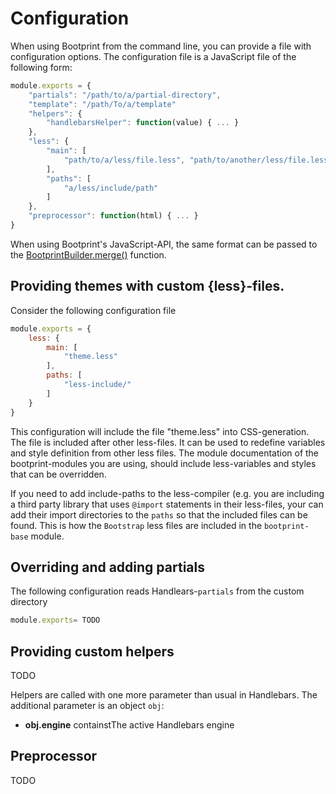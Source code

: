 # Configuration


When using Bootprint from the command line, you can provide a file with configuration options.
The configuration file is a JavaScript file of the following form:

```js
module.exports = {
    "partials": "/path/to/a/partial-directory",
    "template": "/path/To/a/template"
    "helpers": {
        "handlebarsHelper": function(value) { ... }
    },
    "less": {
        "main": [
            "path/to/a/less/file.less", "path/to/another/less/file.less"
        ],
        "paths": [
            "a/less/include/path"
        ]
    },
    "preprocessor": function(html) { ... }
}
```

When using Bootprint's JavaScript-API, the same format can be passed to
the [BootprintBuilder.merge()](api.md#BootprintBuilder#merge) function.

## Providing themes with custom {less}-files.

Consider the following configuration file

```js
module.exports = {
    less: {
        main: [
            "theme.less"
        ],
        paths: [
            "less-include/"
        ]
    }
}
```

This configuration will include the file "theme.less" into CSS-generation. The file is included
after other less-files. It can be used to redefine variables and style definition from other
less files. The module documentation of the bootprint-modules you are using, should include
less-variables and styles that can be overridden.

If you need to add include-paths to the less-compiler (e.g. you are including a third party library
that uses `@import` statements in their less-files, your can add their import directories
to the `paths` so that the included files can be found. This is how the `Bootstrap` less files are
included in the `bootprint-base` module.

## Overriding and adding partials

The following configuration reads Handlears-`partials` from the custom directory

```js
module.exports= TODO
```


## Providing custom helpers

TODO

Helpers are called with one more parameter than usual in Handlebars. The additional
parameter is an object `obj`:

* **obj.engine** containstThe active Handlebars engine

## Preprocessor

TODO
